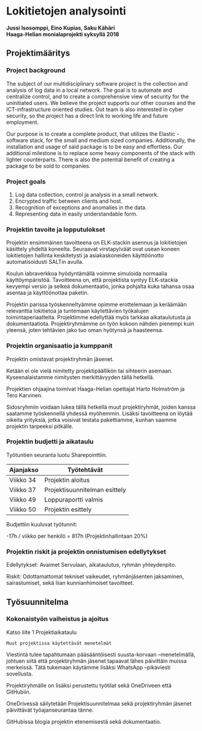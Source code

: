 # Lokitietojen analysointi

**Jussi Isosomppi, Eino Kupias, Saku Kähäri**  
**Haaga-Helian monialaprojekti syksyllä 2018**  

## Projektimääritys 

### Project background

The subject of our multidisciplinary software project is the collection and analysis of log data in a local network. The goal is to automate and centralize control, and to create a comprehensive view of security for the uninitiated users. We believe the project supports our other courses and the ICT-infrastructure oriented studies. Out team is also interested in cyber security, so the project has a direct link to working life and future employment.

Our purpose is to create a complete product, that utilizes the Elastic -software stack, for the small and medium sized companies. Additionally, the installation and usage of said package is to be  easy and effortless. Our additional milestone is to replace some heavy components of the stack with lighter counterparts. There is also the potential benefit of creating a package to be sold to companies.

### Project goals 

1) Log data collection, control ja analysis in a small network.  
2) Encrypted traffic between clients and host.
3) Recognition of exceptions and anomalies in the data.  
4) Representing data in easily understandable form.  

### Projektin tavoite ja lopputulokset 

Projektin ensimmäinen tavoitteena on ELK-stackin asennus ja lokitietojen käsittely yhdeltä koneelta. Seuraavat virstapylväät ovat usean koneen lokitietojen hallinta keskitetysti ja asiakaskoneiden käyttöönotto automatisoidusti SALTin avulla. 

Koulun labraverkkoa hyödyntämällä voimme simuloida normaalia käyttöympäristöä. Tavoitteena on, että projektista syntyy ELK-stackia kevyempi versio ja selkeä dokumentaatio, jonka pohjalta kuka tahansa osaa asentaa ja käyttöönottaa paketin. 

Projektin parissa työskenneltyämme opimme erottelemaan ja keräämään relevanttia lokitietoa ja tuntemaan käytettävien työkalujen toimintaperiaatteita. Projektimme edellyttää myös tarkkaa aikataulutusta ja dokumentaatiota. Projektiryhmämme on työn kokoon nähden pienempi kuin yleensä, joten tehtävien jako tuo oman hyötynsä ja haasteensa. 

### Projektin organisaatio ja kumppanit 
 
Projektin omistavat projektiryhmän jäsenet.

Ketään ei ole vielä nimitetty projektipäällikön tai sihteerin asemaan. Kyseenalaistamme nimitysten merkittävyyden tällä hetkellä. 

Projektien ohjaajina toimivat Haaga-Helian opettajat Harto Holmström ja Tero Karvinen. 

Sidosryhmiin voidaan lukea tällä hetkellä muut projektiryhmät, joiden kanssa saatamme työskennellä yhdessä myöhemmin. Lisäksi tavoitteena on löytää oikeita yrityksiä, jotka voisivat testata pakettiamme, kunhan saamme projektin tarpeeksi pitkälle. 

### Projektin budjetti ja aikataulu 

Työtuntien seuranta luotu Sharepointtiin. 

**Ajanjakso**|**Työtehtävät**
---------|-----------
Viikko 34|Projektin aloitus 
Viikko 37|Projektisuunnitelman esittely
Viikko 49|Loppuraportti valmis
Viikko 50|Projektin esittely 

Budjettiin kuuluvat työtunnit: 

-17h / viikko per henkilö = 817h (Projektinhallintaan 20%) 

### Projektin riskit ja projektin onnistumisen edellytykset 

Edellytykset: Avaimet Servulaan, aikataulutus, ryhmän yhteydenpito. 

Riskit: Odottamattomat tekniset vaikeudet, ryhmänjäsenten jaksaminen, sairastumiset, sekä liian kunnianhimoiset tavoitteet. 

## Työsuunnitelma 
### Kokonaistyön vaiheistus ja ajoitus 

Katso liite 1 Projektiaikataulu 

    Muut projektissa käytettävät menetelmät 

Viestintä tulee tapahtumaan pääsääntöisesti suusta-korvaan –menetelmällä, johtuen siitä että projektiryhmän jäsenet tapaavat lähes päivittäin muissa merkeissä. Tätä tukemaan käytämme lisäksi WhatsApp –pikaviesti sovellusta. 

Projektiryhmälle on lisäksi perustettu työtilat sekä OneDriveen että GitHubiin. 

OneDrivessä säilytetään Projektisuunnitelmaa sekä projektiryhmän jäsenet päivittävät työajanseurantaa tänne.  

GitHubissa blogia projektin etenemisestä sekä dokumentaatio. 
